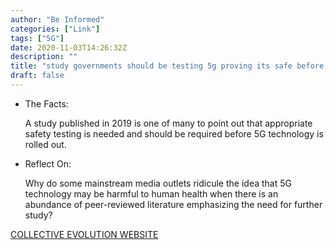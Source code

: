 ```yaml
---
author: "Be Informed"
categories: ["Link"]
tags: ["5G"]
date: 2020-11-03T14:26:32Z
description: ""
title: "study governments should be testing 5g proving its safe before exposing humanity to it"
draft: false
---
```


- The Facts:  

  A study published in 2019 is one of many to point  out that appropriate safety testing is needed and should be required  before 5G technology is rolled out.  

- Reflect On:  

  Why do  some mainstream media outlets ridicule the idea that 5G technology may  be harmful to human health when there is an abundance of peer-reviewed  literature emphasizing the need for further study?  

[COLLECTIVE EVOLUTION WEBSITE](https://www.collective-evolution.com/2020/04/05/study-governments-should-be-testing-5g-proving-its-safe-before-exposing-humanity-to-it/)